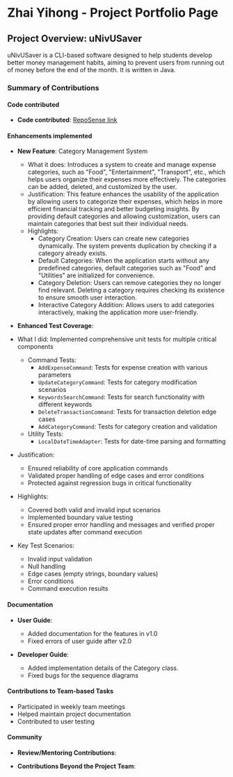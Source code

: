 # Zhai Yihong - Project Portfolio Page

## Project Overview: uNivUSaver

uNivUSaver is a CLI-based software designed to help students develop better money management habits, aiming to prevent users from running out of money before the end of the month. It is written in Java.

### Summary of Contributions

#### Code contributed
* **Code contributed**: [RepoSense link](https://nus-cs2113-ay2425s1.github.io/tp-dashboard/?search=Zhai&sort=groupTitle&sortWithin=title&timeframe=commit&mergegroup=&groupSelect=groupByRepos&breakdown=true&checkedFileTypes=docs~functional-code~test-code~other&since=2024-09-20&tabOpen=true&tabType=authorship&tabAuthor=YukeeHong&tabRepo=AY2425S1-CS2113-W10-4%2Ftp%5Bmaster%5D&authorshipIsMergeGroup=false&authorshipFileTypes=docs~functional-code~test-code&authorshipIsBinaryFileTypeChecked=false&authorshipIsIgnoredFilesChecked=false)

#### Enhancements implemented
* **New Feature**: Category Management System
    * What it does: Introduces a system to create and manage expense categories, such as "Food", "Entertainment", "Transport", etc., which helps users organize their expenses more effectively. The categories can be added, deleted, and customized by the user.
    * Justification: This feature enhances the usability of the application by allowing users to categorize their expenses, which helps in more efficient financial tracking and better budgeting insights. By providing default categories and allowing customization, users can maintain categories that best suit their individual needs.
    * Highlights:
        - Category Creation: Users can create new categories dynamically. The system prevents duplication by checking if a category already exists.
        - Default Categories: When the application starts without any predefined categories, default categories such as "Food" and "Utilities" are initialized for convenience.
        - Category Deletion: Users can remove categories they no longer find relevant. Deleting a category requires checking its existence to ensure smooth user interaction.
        - Interactive Category Addition: Allows users to add categories interactively, making the application more user-friendly.
* **Enhanced Test Coverage**:
*  What I did: Implemented comprehensive unit tests for multiple critical components
    * Command Tests:
        * `AddExpenseCommand`: Tests for expense creation with various parameters
        * `UpdateCategoryCommand`: Tests for category modification scenarios
        * `KeywordsSearchCommand`: Tests for search functionality with different keywords
        * `DeleteTransactionCommand`: Tests for transaction deletion edge cases
        * `AddCategoryCommand`: Tests for category creation and validation
    * Utility Tests:
        * `LocalDateTimeAdapter`: Tests for date-time parsing and formatting

* Justification:
    * Ensured reliability of core application commands
    * Validated proper handling of edge cases and error conditions
    * Protected against regression bugs in critical functionality

* Highlights:
    * Covered both valid and invalid input scenarios
    * Implemented boundary value testing
    * Ensured proper error handling and messages and verified proper state updates after command execution

* Key Test Scenarios:
    * Invalid input validation
    * Null handling
    * Edge cases (empty strings, boundary values)
    * Error conditions
    * Command execution results
#### Documentation
* **User Guide**:
    * Added documentation for the features in v1.0
    * Fixed errors of user guide after v2.0
  
* **Developer Guide**:
    * Added implementation details of the Category class.
    * Fixed bugs for the sequence diagrams

#### Contributions to Team-based Tasks
* Participated in weekly team meetings
* Helped maintain project documentation
* Contributed to user testing

#### Community
* **Review/Mentoring Contributions**:

* **Contributions Beyond the Project Team**:
